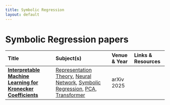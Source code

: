 ```yaml
---
title: Symbolic Regression
layout: default
---
```


# Symbolic Regression papers

| Title | Subject(s) | Venue & Year | Links & Resources |
| :--- | :--- | :--- | :--- |
| **[Interpretable Machine Learning for Kronecker Coefficients](https://arxiv.org/abs/2502.11774)** | [Representation Theory](representation-theory.md), [Neural Network](neural-network.md), [Symbolic Regression](symbolic-regression.md), [PCA](pca.md), [Transformer](transformer.md) | arXiv 2025 |  |